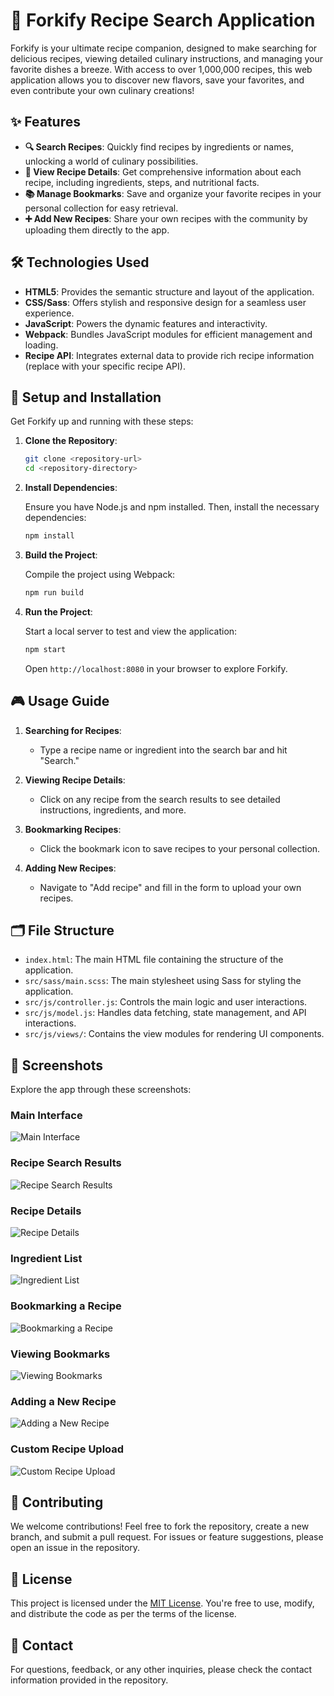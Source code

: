 # 🍴 Forkify Recipe Search Application

Forkify is your ultimate recipe companion, designed to make searching for delicious recipes, viewing detailed culinary instructions, and managing your favorite dishes a breeze. With access to over 1,000,000 recipes, this web application allows you to discover new flavors, save your favorites, and even contribute your own culinary creations!

## ✨ Features

- **🔍 Search Recipes**: Quickly find recipes by ingredients or names, unlocking a world of culinary possibilities.
- **📖 View Recipe Details**: Get comprehensive information about each recipe, including ingredients, steps, and nutritional facts.
- **📚 Manage Bookmarks**: Save and organize your favorite recipes in your personal collection for easy retrieval.
- **➕ Add New Recipes**: Share your own recipes with the community by uploading them directly to the app.

## 🛠️ Technologies Used

- **HTML5**: Provides the semantic structure and layout of the application.
- **CSS/Sass**: Offers stylish and responsive design for a seamless user experience.
- **JavaScript**: Powers the dynamic features and interactivity.
- **Webpack**: Bundles JavaScript modules for efficient management and loading.
- **Recipe API**: Integrates external data to provide rich recipe information (replace with your specific recipe API).

## 🚀 Setup and Installation

Get Forkify up and running with these steps:

1. **Clone the Repository**:

   ```bash
   git clone <repository-url>
   cd <repository-directory>
   ```

2. **Install Dependencies**:

   Ensure you have Node.js and npm installed. Then, install the necessary dependencies:

   ```bash
   npm install
   ```

3. **Build the Project**:

   Compile the project using Webpack:

   ```bash
   npm run build
   ```

4. **Run the Project**:

   Start a local server to test and view the application:

   ```bash
   npm start
   ```

   Open `http://localhost:8080` in your browser to explore Forkify.

## 🎮 Usage Guide

1. **Searching for Recipes**:

   - Type a recipe name or ingredient into the search bar and hit "Search."

2. **Viewing Recipe Details**:

   - Click on any recipe from the search results to see detailed instructions, ingredients, and more.

3. **Bookmarking Recipes**:

   - Click the bookmark icon to save recipes to your personal collection.

4. **Adding New Recipes**:

   - Navigate to "Add recipe" and fill in the form to upload your own recipes.

## 🗂️ File Structure

- `index.html`: The main HTML file containing the structure of the application.
- `src/sass/main.scss`: The main stylesheet using Sass for styling the application.
- `src/js/controller.js`: Controls the main logic and user interactions.
- `src/js/model.js`: Handles data fetching, state management, and API interactions.
- `src/js/views/`: Contains the view modules for rendering UI components.

## 📸 Screenshots

Explore the app through these screenshots:

### Main Interface

![Main Interface](https://github.com/shamshubham/forkify-application/blob/main/screenShots/Capture.JPG)

### Recipe Search Results

![Recipe Search Results](https://github.com/shamshubham/forkify-application/blob/main/screenShots/Capture1.JPG)

### Recipe Details

![Recipe Details](https://github.com/shamshubham/forkify-application/blob/main/screenShots/Capture3.JPG)

### Ingredient List

![Ingredient List](https://github.com/shamshubham/forkify-application/blob/main/screenShots/Capture4.JPG)

### Bookmarking a Recipe

![Bookmarking a Recipe](https://github.com/shamshubham/forkify-application/blob/main/screenShots/Capture5.JPG)

### Viewing Bookmarks

![Viewing Bookmarks](https://github.com/shamshubham/forkify-application/blob/main/screenShots/Capture6.JPG)

### Adding a New Recipe

![Adding a New Recipe](https://github.com/shamshubham/forkify-application/blob/main/screenShots/Capture7.JPG)

### Custom Recipe Upload

![Custom Recipe Upload](https://github.com/shamshubham/forkify-application/blob/main/screenShots/Capture8.JPG)

## 🤝 Contributing

We welcome contributions! Feel free to fork the repository, create a new branch, and submit a pull request. For issues or feature suggestions, please open an issue in the repository.

## 📜 License

This project is licensed under the [MIT License](LICENSE). You're free to use, modify, and distribute the code as per the terms of the license.

## 📧 Contact

For questions, feedback, or any other inquiries, please check the contact information provided in the repository.
